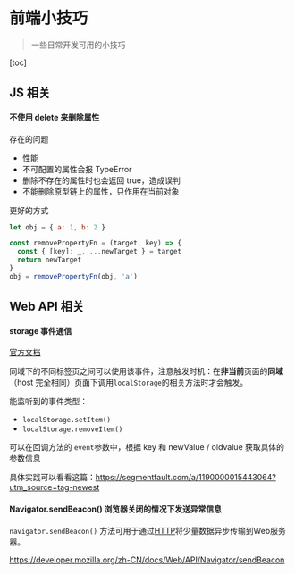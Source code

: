 # 前端小技巧

> 一些日常开发可用的小技巧

[toc]

## JS 相关

#### 不使用 delete 来删除属性

存在的问题

- 性能
- 不可配置的属性会报 TypeError
- 删除不存在的属性时也会返回 true，造成误判
- 不能删除原型链上的属性，只作用在当前对象

更好的方式

```js
let obj = { a: 1, b: 2 }

const removePropertyFn = (target, key) => {
  const { [key]: _, ...newTarget } = target
  return newTarget
}
obj = removePropertyFn(obj, 'a')
```

## Web API 相关

#### storage 事件通信

[官方文档](https://developer.mozilla.org/en-US/docs/Web/API/Window/storage_event)

同域下的不同标签页之间可以使用该事件，注意触发时机：在**非当前**页面的**同域**（host 完全相同）页面下调用`localStorage`的相关方法时才会触发。

能监听到的事件类型：

- `localStorage.setItem()` 
- `localStorage.removeItem()` 

可以在回调方法的 `event`参数中，根据 key 和 newValue / oldvalue 获取具体的参数信息

具体实践可以看看这篇：https://segmentfault.com/a/1190000015443064?utm_source=tag-newest

#### Navigator.sendBeacon() 浏览器关闭的情况下发送异常信息

`navigator.sendBeacon()` 方法可用于通过[HTTP](https://developer.mozilla.org/zh-CN/docs/Glossary/HTTP)将少量数据异步传输到Web服务器。

https://developer.mozilla.org/zh-CN/docs/Web/API/Navigator/sendBeacon
